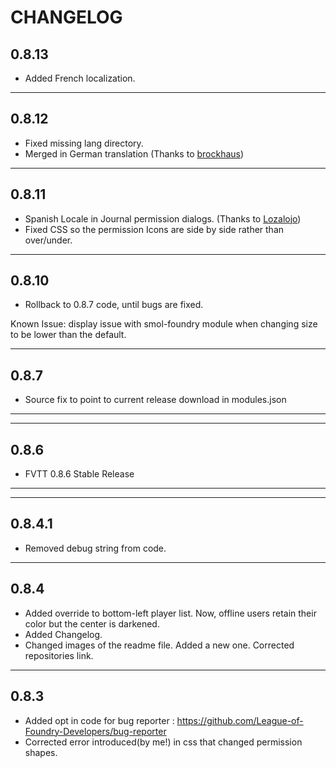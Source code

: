 CHANGELOG
===================================

0.8.13
-----
- Added French localization.
-----
0.8.12
-----
- Fixed missing lang directory.
- Merged in German translation (Thanks to <a href="https://github.com/brockhaus">brockhaus</a>)

-----
0.8.11
-----
- Spanish Locale in Journal permission dialogs. (Thanks to <a href="https://github.com/lozalojo">Lozalojo</a>)
- Fixed CSS so the permission Icons are side by side rather than over/under.

-----
0.8.10
-----
- Rollback to 0.8.7 code, until bugs are fixed. 

Known Issue: display issue with smol-foundry module when changing size to be lower than the default.

-----
0.8.7
-----
- Source fix to point to current release download in modules.json
-----

-----
0.8.6
-----
- FVTT 0.8.6 Stable Release
-----

-----
0.8.4.1
-----
- Removed debug string from code.
-----
0.8.4
-----
- Added override to bottom-left player list. Now, offline users retain their color but the center is darkened.
- Added Changelog.
- Changed images of the readme file. Added a new one. Corrected repositories link.


-----
0.8.3
-----
- Added opt in code for bug reporter : https://github.com/League-of-Foundry-Developers/bug-reporter
- Corrected error introduced(by me!) in css that changed permission shapes.
